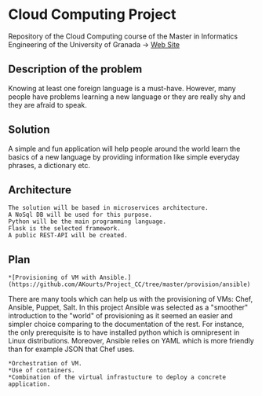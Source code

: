 Cloud Computing Project 
======

Repository of the Cloud Computing course of the Master in Informatics Engineering of the University of Granada -> [Web Site](https://akourts.github.io/Project_CC/) 

## Description of the problem

Knowing at least one foreign language is a must-have. However, many people have problems learning a new language or they are really shy and they are afraid to speak.

## Solution

A simple and fun application will help people around the world learn the basics of a new language by providing information like simple everyday phrases, a dictionary etc.

## Architecture

    The solution will be based in microservices architecture.
    A NoSql DB will be used for this purpose.
    Python will be the main programming language.
    Flask is the selected framework.
    A public REST-API will be created.

## Plan

    *[Provisioning of VM with Ansible.](https://github.com/AKourts/Project_CC/tree/master/provision/ansible) 

There are many tools which can help us with the provisioning of VMs: Chef, Ansible, Puppet, Salt. In this project Ansible was selected as a "smoother" introduction to the "world" of provisioning as it seemed an easier and simpler choice comparing to the documentation of the rest. For instance, the only prerequisite is to have installed python which is omnipresent in Linux distributions. Moreover, Ansible relies on YAML which is more friendly than for example JSON that Chef uses.

    *Orchestration of VM.
    *Use of containers.
    *Combination of the virtual infrastucture to deploy a concrete application.





